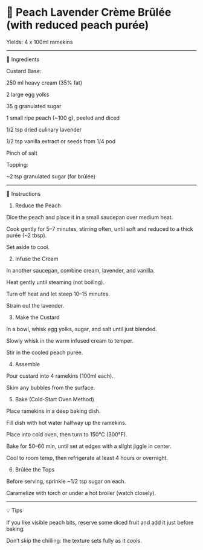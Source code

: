 # 🍑 Peach Lavender Crème Brûlée (with reduced peach purée)

Yields: 4 x 100ml ramekins


---

🧾 Ingredients

Custard Base:

250 ml heavy cream (35% fat)

2 large egg yolks

35 g granulated sugar

1 small ripe peach (~100 g), peeled and diced

1/2 tsp dried culinary lavender

1/2 tsp vanilla extract or seeds from 1/4 pod

Pinch of salt


Topping:

~2 tsp granulated sugar (for brûlée)



---

🔪 Instructions

1. Reduce the Peach

Dice the peach and place it in a small saucepan over medium heat.

Cook gently for 5–7 minutes, stirring often, until soft and reduced to a thick purée (~2 tbsp).

Set aside to cool.


2. Infuse the Cream

In another saucepan, combine cream, lavender, and vanilla.

Heat gently until steaming (not boiling).

Turn off heat and let steep 10–15 minutes.

Strain out the lavender.


3. Make the Custard

In a bowl, whisk egg yolks, sugar, and salt until just blended.

Slowly whisk in the warm infused cream to temper.

Stir in the cooled peach purée.


4. Assemble

Pour custard into 4 ramekins (100ml each).

Skim any bubbles from the surface.


5. Bake (Cold-Start Oven Method)

Place ramekins in a deep baking dish.

Fill dish with hot water halfway up the ramekins.

Place into cold oven, then turn to 150°C (300°F).

Bake for 50–60 min, until set at edges with a slight jiggle in center.

Cool to room temp, then refrigerate at least 4 hours or overnight.


6. Brûlée the Tops

Before serving, sprinkle ~1/2 tsp sugar on each.

Caramelize with torch or under a hot broiler (watch closely).



---

💡 Tips

If you like visible peach bits, reserve some diced fruit and add it just before baking.

Don’t skip the chilling: the texture sets fully as it cools.
